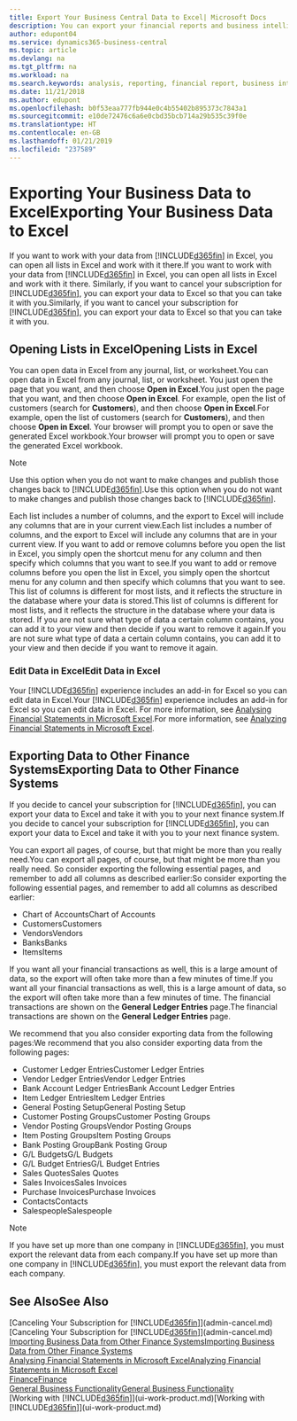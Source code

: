 ```yaml
---
title: Export Your Business Central Data to Excel| Microsoft Docs
description: You can export your financial reports and business intelligence data from Business Central  to Excel, or open your data in Excel.
author: edupont04
ms.service: dynamics365-business-central
ms.topic: article
ms.devlang: na
ms.tgt_pltfrm: na
ms.workload: na
ms.search.keywords: analysis, reporting, financial report, business intelligence, BI, Excel
ms.date: 11/21/2018
ms.author: edupont
ms.openlocfilehash: b0f53eaa777fb944e0c4b55402b895373c7843a1
ms.sourcegitcommit: e10de72476c6a6e0cbd35bcb714a29b535c39f0e
ms.translationtype: HT
ms.contentlocale: en-GB
ms.lasthandoff: 01/21/2019
ms.locfileid: "237589"
---
```

# <a name="exporting-your-business-data-to-excel"></a><span data-ttu-id="353e6-103">Exporting Your Business Data to Excel</span><span class="sxs-lookup"><span data-stu-id="353e6-103">Exporting Your Business Data to Excel</span></span>
<span data-ttu-id="353e6-104">If you want to work with your data from [!INCLUDE[d365fin](includes/d365fin_md.md)] in Excel, you can open all lists in Excel and work with it there.</span><span class="sxs-lookup"><span data-stu-id="353e6-104">If you want to work with your data from [!INCLUDE[d365fin](includes/d365fin_md.md)] in Excel, you can open all lists in Excel and work with it there.</span></span> <span data-ttu-id="353e6-105">Similarly, if you want to cancel your subscription for [!INCLUDE[d365fin](includes/d365fin_md.md)], you can export your data to Excel so that you can take it with you.</span><span class="sxs-lookup"><span data-stu-id="353e6-105">Similarly, if you want to cancel your subscription for [!INCLUDE[d365fin](includes/d365fin_md.md)], you can export your data to Excel so that you can take it with you.</span></span>

## <a name="opening-lists-in-excel"></a><span data-ttu-id="353e6-106">Opening Lists in Excel</span><span class="sxs-lookup"><span data-stu-id="353e6-106">Opening Lists in Excel</span></span>
<span data-ttu-id="353e6-107">You can open data in Excel from any journal, list, or worksheet.</span><span class="sxs-lookup"><span data-stu-id="353e6-107">You can open data in Excel from any journal, list, or worksheet.</span></span> <span data-ttu-id="353e6-108">You just open the page that you want, and then choose **Open in Excel**.</span><span class="sxs-lookup"><span data-stu-id="353e6-108">You just open the page that you want, and then choose **Open in Excel**.</span></span> <span data-ttu-id="353e6-109">For example, open the list of customers (search for **Customers**), and then choose **Open in Excel**.</span><span class="sxs-lookup"><span data-stu-id="353e6-109">For example, open the list of customers (search for **Customers**), and then choose **Open in Excel**.</span></span> <span data-ttu-id="353e6-110">Your browser will prompt you to open or save the generated Excel workbook.</span><span class="sxs-lookup"><span data-stu-id="353e6-110">Your browser will prompt you to open or save the generated Excel workbook.</span></span>  

> [!NOTE]
> <span data-ttu-id="353e6-111">Use this option when you do not want to make changes and publish those changes back to [!INCLUDE[d365fin](includes/d365fin_md.md)].</span><span class="sxs-lookup"><span data-stu-id="353e6-111">Use this option when you do not want to make changes and publish those changes back to [!INCLUDE[d365fin](includes/d365fin_md.md)].</span></span>  

<span data-ttu-id="353e6-112">Each list includes a number of columns, and the export to Excel will include any columns that are in your current view.</span><span class="sxs-lookup"><span data-stu-id="353e6-112">Each list includes a number of columns, and the export to Excel will include any columns that are in your current view.</span></span> <span data-ttu-id="353e6-113">If you want to add or remove columns before you open the list in Excel, you simply open the shortcut menu for any column and then specify which columns that you want to see.</span><span class="sxs-lookup"><span data-stu-id="353e6-113">If you want to add or remove columns before you open the list in Excel, you simply open the shortcut menu for any column and then specify which columns that you want to see.</span></span> <span data-ttu-id="353e6-114">This list of columns is different for most lists, and it reflects the structure in the database where your data is stored.</span><span class="sxs-lookup"><span data-stu-id="353e6-114">This list of columns is different for most lists, and it reflects the structure in the database where your data is stored.</span></span> <span data-ttu-id="353e6-115">If you are not sure what type of data a certain column contains, you can add it to your view and then decide if you want to remove it again.</span><span class="sxs-lookup"><span data-stu-id="353e6-115">If you are not sure what type of data a certain column contains, you can add it to your view and then decide if you want to remove it again.</span></span>  

### <a name="edit-data-in-excel"></a><span data-ttu-id="353e6-116">Edit Data in Excel</span><span class="sxs-lookup"><span data-stu-id="353e6-116">Edit Data in Excel</span></span>
<span data-ttu-id="353e6-117">Your [!INCLUDE[d365fin](includes/d365fin_md.md)] experience includes an add-in for Excel so you can edit data in Excel.</span><span class="sxs-lookup"><span data-stu-id="353e6-117">Your [!INCLUDE[d365fin](includes/d365fin_md.md)] experience includes an add-in for Excel so you can edit data in Excel.</span></span> <span data-ttu-id="353e6-118">For more information, see [Analysing Financial Statements in Microsoft Excel](finance-analyze-excel.md).</span><span class="sxs-lookup"><span data-stu-id="353e6-118">For more information, see [Analyzing Financial Statements in Microsoft Excel](finance-analyze-excel.md).</span></span>  

## <a name="exporting-data-to-other-finance-systems"></a><span data-ttu-id="353e6-119">Exporting Data to Other Finance Systems</span><span class="sxs-lookup"><span data-stu-id="353e6-119">Exporting Data to Other Finance Systems</span></span>
<span data-ttu-id="353e6-120">If you decide to cancel your subscription for [!INCLUDE[d365fin](includes/d365fin_md.md)], you can export your data to Excel and take it with you to your next finance system.</span><span class="sxs-lookup"><span data-stu-id="353e6-120">If you decide to cancel your subscription for [!INCLUDE[d365fin](includes/d365fin_md.md)], you can export your data to Excel and take it with you to your next finance system.</span></span>  

<span data-ttu-id="353e6-121">You can export all pages, of course, but that might be more than you really need.</span><span class="sxs-lookup"><span data-stu-id="353e6-121">You can export all pages, of course, but that might be more than you really need.</span></span> <span data-ttu-id="353e6-122">So consider exporting the following essential pages, and remember to add all columns as described earlier:</span><span class="sxs-lookup"><span data-stu-id="353e6-122">So consider exporting the following essential pages, and remember to add all columns as described earlier:</span></span>  

* <span data-ttu-id="353e6-123">Chart of Accounts</span><span class="sxs-lookup"><span data-stu-id="353e6-123">Chart of Accounts</span></span>  
* <span data-ttu-id="353e6-124">Customers</span><span class="sxs-lookup"><span data-stu-id="353e6-124">Customers</span></span>  
* <span data-ttu-id="353e6-125">Vendors</span><span class="sxs-lookup"><span data-stu-id="353e6-125">Vendors</span></span>  
* <span data-ttu-id="353e6-126">Banks</span><span class="sxs-lookup"><span data-stu-id="353e6-126">Banks</span></span>  
* <span data-ttu-id="353e6-127">Items</span><span class="sxs-lookup"><span data-stu-id="353e6-127">Items</span></span>  

<span data-ttu-id="353e6-128">If you want all your financial transactions as well, this is a large amount of data, so the export will often take more than a few minutes of time.</span><span class="sxs-lookup"><span data-stu-id="353e6-128">If you want all your financial transactions as well, this is a large amount of data, so the export will often take more than a few minutes of time.</span></span> <span data-ttu-id="353e6-129">The financial transactions are shown on the **General Ledger Entries** page.</span><span class="sxs-lookup"><span data-stu-id="353e6-129">The financial transactions are shown on the **General Ledger Entries** page.</span></span>  

<span data-ttu-id="353e6-130">We recommend that you also consider exporting data from the following pages:</span><span class="sxs-lookup"><span data-stu-id="353e6-130">We recommend that you also consider exporting data from the following pages:</span></span>  

* <span data-ttu-id="353e6-131">Customer Ledger Entries</span><span class="sxs-lookup"><span data-stu-id="353e6-131">Customer Ledger Entries</span></span>  
* <span data-ttu-id="353e6-132">Vendor Ledger Entries</span><span class="sxs-lookup"><span data-stu-id="353e6-132">Vendor Ledger Entries</span></span>  
* <span data-ttu-id="353e6-133">Bank Account Ledger Entries</span><span class="sxs-lookup"><span data-stu-id="353e6-133">Bank Account Ledger Entries</span></span>  
* <span data-ttu-id="353e6-134">Item Ledger Entries</span><span class="sxs-lookup"><span data-stu-id="353e6-134">Item Ledger Entries</span></span>  
* <span data-ttu-id="353e6-135">General Posting Setup</span><span class="sxs-lookup"><span data-stu-id="353e6-135">General Posting Setup</span></span>  
* <span data-ttu-id="353e6-136">Customer Posting Groups</span><span class="sxs-lookup"><span data-stu-id="353e6-136">Customer Posting Groups</span></span>  
* <span data-ttu-id="353e6-137">Vendor Posting Groups</span><span class="sxs-lookup"><span data-stu-id="353e6-137">Vendor Posting Groups</span></span>  
* <span data-ttu-id="353e6-138">Item Posting Groups</span><span class="sxs-lookup"><span data-stu-id="353e6-138">Item Posting Groups</span></span>  
* <span data-ttu-id="353e6-139">Bank Posting Group</span><span class="sxs-lookup"><span data-stu-id="353e6-139">Bank Posting Group</span></span>  
* <span data-ttu-id="353e6-140">G/L Budgets</span><span class="sxs-lookup"><span data-stu-id="353e6-140">G/L Budgets</span></span>  
* <span data-ttu-id="353e6-141">G/L Budget Entries</span><span class="sxs-lookup"><span data-stu-id="353e6-141">G/L Budget Entries</span></span>  
* <span data-ttu-id="353e6-142">Sales Quotes</span><span class="sxs-lookup"><span data-stu-id="353e6-142">Sales Quotes</span></span>  
* <span data-ttu-id="353e6-143">Sales Invoices</span><span class="sxs-lookup"><span data-stu-id="353e6-143">Sales Invoices</span></span>  
* <span data-ttu-id="353e6-144">Purchase Invoices</span><span class="sxs-lookup"><span data-stu-id="353e6-144">Purchase Invoices</span></span>  
* <span data-ttu-id="353e6-145">Contacts</span><span class="sxs-lookup"><span data-stu-id="353e6-145">Contacts</span></span>  
* <span data-ttu-id="353e6-146">Salespeople</span><span class="sxs-lookup"><span data-stu-id="353e6-146">Salespeople</span></span>  

> [!NOTE]  
>   <span data-ttu-id="353e6-147">If you have set up more than one company in [!INCLUDE[d365fin](includes/d365fin_md.md)], you must export the relevant data from each company.</span><span class="sxs-lookup"><span data-stu-id="353e6-147">If you have set up more than one company in [!INCLUDE[d365fin](includes/d365fin_md.md)], you must export the relevant data from each company.</span></span>

## <a name="see-also"></a><span data-ttu-id="353e6-148">See Also</span><span class="sxs-lookup"><span data-stu-id="353e6-148">See Also</span></span>
<span data-ttu-id="353e6-149">[Canceling Your Subscription for [!INCLUDE[d365fin](includes/d365fin_md.md)]](admin-cancel.md)</span><span class="sxs-lookup"><span data-stu-id="353e6-149">[Canceling Your Subscription for [!INCLUDE[d365fin](includes/d365fin_md.md)]](admin-cancel.md)</span></span>  
[<span data-ttu-id="353e6-150">Importing Business Data from Other Finance Systems</span><span class="sxs-lookup"><span data-stu-id="353e6-150">Importing Business Data from Other Finance Systems</span></span>](across-import-data-configuration-packages.md)  
[<span data-ttu-id="353e6-151">Analysing Financial Statements in Microsoft Excel</span><span class="sxs-lookup"><span data-stu-id="353e6-151">Analyzing Financial Statements in Microsoft Excel</span></span>](finance-analyze-excel.md)  
[<span data-ttu-id="353e6-152">Finance</span><span class="sxs-lookup"><span data-stu-id="353e6-152">Finance</span></span>](finance.md)  
[<span data-ttu-id="353e6-153">General Business Functionality</span><span class="sxs-lookup"><span data-stu-id="353e6-153">General Business Functionality</span></span>](ui-across-business-areas.md)  
<span data-ttu-id="353e6-154">[Working with [!INCLUDE[d365fin](includes/d365fin_md.md)]](ui-work-product.md)</span><span class="sxs-lookup"><span data-stu-id="353e6-154">[Working with [!INCLUDE[d365fin](includes/d365fin_md.md)]](ui-work-product.md)</span></span>  
